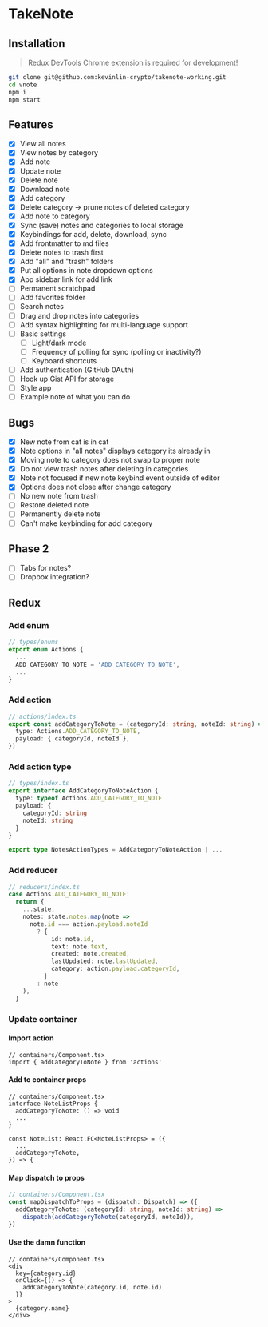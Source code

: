 # TakeNote

## Installation

> Redux DevTools Chrome extension is required for development!

```bash
git clone git@github.com:kevinlin-crypto/takenote-working.git
cd vnote
npm i
npm start
```

## Features

- [x] View all notes
- [x] View notes by category
- [x] Add note
- [x] Update note
- [x] Delete note
- [x] Download note
- [x] Add category
- [x] Delete category -> prune notes of deleted category
- [x] Add note to category
- [x] Sync (save) notes and categories to local storage
- [x] Keybindings for add, delete, download, sync
- [x] Add frontmatter to md files
- [x] Delete notes to trash first
- [x] Add "all" and "trash" folders
- [x] Put all options in note dropdown options
- [x] App sidebar link for add link
- [ ] Permanent scratchpad
- [ ] Add favorites folder
- [ ] Search notes
- [ ] Drag and drop notes into categories
- [ ] Add syntax highlighting for multi-language support
- [ ] Basic settings
    - [ ] Light/dark mode
    - [ ] Frequency of polling for sync (polling or inactivity?)
    - [ ] Keyboard shortcuts
- [ ] Add authentication (GitHub 0Auth)
- [ ] Hook up Gist API for storage
- [ ] Style app
- [ ] Example note of what you can do

## Bugs

- [x] New note from cat is in cat
- [x] Note options in "all notes" displays category its already in
- [x] Moving note to category does not swap to proper note
- [x] Do not view trash notes after deleting in categories
- [x] Note not focused if new note keybind event outside of editor
- [x] Options does not close after change category
- [ ] No new note from trash
- [ ] Restore deleted note
- [ ] Permanently delete note
- [ ] Can't make keybinding for add category

## Phase 2

- [ ] Tabs for notes?
- [ ] Dropbox integration?

## Redux

### Add enum

```ts
// types/enums
export enum Actions {
  ...
  ADD_CATEGORY_TO_NOTE = 'ADD_CATEGORY_TO_NOTE',
  ...
}
```

### Add action

```ts
// actions/index.ts
export const addCategoryToNote = (categoryId: string, noteId: string) => ({
  type: Actions.ADD_CATEGORY_TO_NOTE,
  payload: { categoryId, noteId },
})
```

### Add action type

```ts
// types/index.ts
export interface AddCategoryToNoteAction {
  type: typeof Actions.ADD_CATEGORY_TO_NOTE
  payload: {
    categoryId: string
    noteId: string
  }
}

export type NotesActionTypes = AddCategoryToNoteAction | ...
```

### Add reducer

```ts
// reducers/index.ts
case Actions.ADD_CATEGORY_TO_NOTE:
  return {
    ...state,
    notes: state.notes.map(note =>
      note.id === action.payload.noteId
        ? {
            id: note.id,
            text: note.text,
            created: note.created,
            lastUpdated: note.lastUpdated,
            category: action.payload.categoryId,
          }
        : note
    ),
  }
```

### Update container

#### Import action

```tsx
// containers/Component.tsx
import { addCategoryToNote } from 'actions'
```

#### Add to container props

```tsx
// containers/Component.tsx
interface NoteListProps {
  addCategoryToNote: () => void
  ...
}

const NoteList: React.FC<NoteListProps> = ({
  ...
  addCategoryToNote,
}) => {
```

#### Map dispatch to props

```ts
// containers/Component.tsx
const mapDispatchToProps = (dispatch: Dispatch) => ({
  addCategoryToNote: (categoryId: string, noteId: string) =>
    dispatch(addCategoryToNote(categoryId, noteId)),
})
```

#### Use the damn function

```tsx
// containers/Component.tsx
<div
  key={category.id}
  onClick={() => {
    addCategoryToNote(category.id, note.id)
  }}
>
  {category.name}
</div>
```